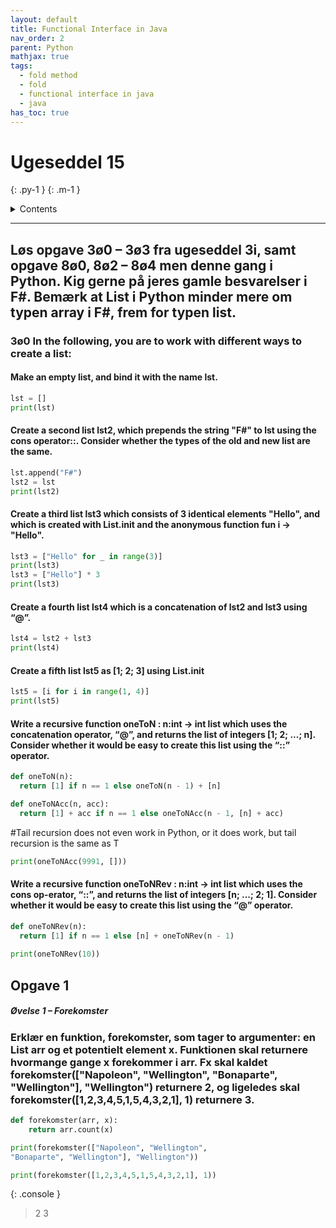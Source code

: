 ```yaml
---
layout: default
title: Functional Interface in Java
nav_order: 2
parent: Python
mathjax: true
tags: 
  - fold method
  - fold
  - functional interface in java
  - java
has_toc: true
---
```


# Ugeseddel 15
{: .py-1 }
{: .m-1 }

<details markdown="block">
  <summary>
    Contents
  </summary>
  {: .text-delta }
1. TOC
{:toc}
</details>

<hr/>

## Løs opgave 3ø0 – 3ø3 fra ugeseddel 3i, samt opgave 8ø0, 8ø2 – 8ø4 men denne gang i Python. Kig gerne på jeres gamle besvarelser i F#. Bemærk at List i Python minder mere om typen array i F#, frem for typen list.

### 3ø0 In the following, you are to work with different ways to create a list:

#### Make an empty list, and bind it with the name lst.
```python
lst = []
print(lst)
```

#### Create a second list lst2, which prepends the string "F#" to lst using the cons operator::. Consider whether the types of the old and new list are the same.
```python
lst.append("F#")
lst2 = lst
print(lst2)
```

#### Create a third list lst3 which consists of 3 identical elements "Hello", and which is created with List.init and the anonymous function fun i -> "Hello".
```python
lst3 = ["Hello" for _ in range(3)]
print(lst3)
lst3 = ["Hello"] * 3
print(lst3)
```
#### Create a fourth list lst4 which is a concatenation of lst2 and lst3 using “@”.
```python
lst4 = lst2 + lst3
print(lst4)
```
#### Create a fifth list lst5 as [1; 2; 3] using List.init
```python
lst5 = [i for i in range(1, 4)]
print(lst5)
```

#### Write a recursive function oneToN : n:int -> int list which uses the concatenation operator, “@”, and returns the list of integers [1; 2; ...; n]. Consider whether it would be easy to create this list using the “::” operator.
```python
def oneToN(n):  
  return [1] if n == 1 else oneToN(n - 1) + [n]

def oneToNAcc(n, acc):
  return [1] + acc if n == 1 else oneToNAcc(n - 1, [n] + acc)
```
#Tail recursion does not even work in Python, or it does work, but tail recursion is the same as T
```python
print(oneToNAcc(9991, []))
```
#### Write a recursive function oneToNRev : n:int -> int list which uses the cons op-erator, “::”, and returns the list of integers [n; ...; 2; 1]. Consider whether it would be easy to create this list using the “@” operator.
```python
def oneToNRev(n):  
  return [1] if n == 1 else [n] + oneToNRev(n - 1)
  
print(oneToNRev(10))
```

## Opgave 1

##### Øvelse 1 – Forekomster

### Erklær en funktion, forekomster, som tager to argumenter: en List arr og et potentielt element x. Funktionen skal returnere hvormange gange x forekommer i arr. Fx skal kaldet forekomster(["Napoleon", "Wellington", "Bonaparte", "Wellington"], "Wellington") returnere 2, og ligeledes skal forekomster([1,2,3,4,5,1,5,4,3,2,1], 1) returnere 3.
```python
def forekomster(arr, x):
    return arr.count(x)

print(forekomster(["Napoleon", "Wellington",
"Bonaparte", "Wellington"], "Wellington"))

print(forekomster([1,2,3,4,5,1,5,4,3,2,1], 1))
```

{: .console }
> 2
> 3
